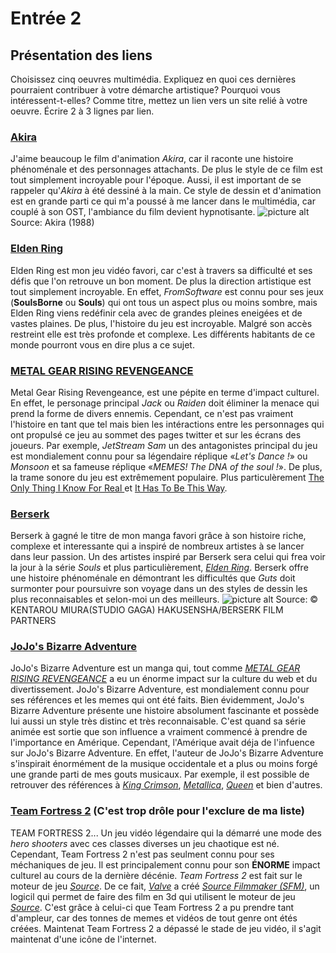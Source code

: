 # Entrée 2
## Présentation des liens
Choisissez cinq oeuvres multimédia. Expliquez en quoi ces dernières pourraient contribuer à votre démarche artistique? Pourquoi vous intéressent-t-elles? Comme titre, mettez un lien vers un site relié à votre oeuvre. Écrire 2 à 3 lignes par lien.


### [Akira](https://en.wikipedia.org/wiki/Akira_(1988_film))
J'aime beaucoup le film d'animation *Akira*, car il raconte une histoire phénoménale et des personnages attachants. De plus le style de ce film est tout simplement incroyable pour l'époque. Aussi, il est important de se rappeler qu'*Akira* à été dessiné à la main. Ce style de dessin et d'animation est en grande parti ce qui m'a poussé à me lancer dans le multimédia, car couplé à son OST, l'ambiance du film devient hypnotisante. ![picture alt](https://m.media-amazon.com/images/M/MV5BNTRkY2Y4NmYtMjBlZi00NmU2LWIxYjQtNDdmZGUwMWM5ZmMzXkEyXkFqcGdeQXVyNjUwNzk3NDc@._V1_.jpg) 
Source: Akira (1988)


### [Elden Ring](https://store.steampowered.com/app/1245620/ELDEN_RING/)
Elden Ring est mon jeu vidéo favori, car c'est à travers sa difficulté et ses défis que l'on retrouve un bon moment. De plus la direction artistique est tout simplement incroyable. En effet, *FromSoftware* est connu pour ses jeux (**SoulsBorne** ou **Souls**) qui ont tous un aspect plus ou moins sombre, mais Elden Ring viens redéfinir cela avec de grandes pleines eneigées et de vastes plaines. De plus, l'histoire du jeu est incroyable. Malgré son accès restreint elle est très profonde et complexe. Les différents habitants de ce monde pourront vous en dire plus a ce sujet.


### [METAL GEAR RISING REVENGEANCE](https://store.steampowered.com/app/235460/METAL_GEAR_RISING_REVENGEANCE/)
Metal Gear Rising Revengeance, est une pépite en terme d'impact culturel. En effet, le personage principal *Jack* ou *Raiden* doit éliminer la menace qui prend la forme de divers ennemis. Cependant, ce n'est pas vraiment l'histoire en tant que tel mais bien les intéractions entre les personnages qui ont propulsé ce jeu au sommet des pages twitter et sur les écrans des joueurs. Par exemple, *JetStream Sam* un des antagonistes principal du jeu est mondialement connu pour sa légendaire réplique «*Let's Dance !*» ou *Monsoon* et sa fameuse réplique «*MEMES! The DNA of the soul !*».
De plus, la trame sonore du jeu est extrêmement populaire. Plus particulèrement [The Only Thing I Know For Real ](https://www.youtube.com/watch?v=FhHeGZoWl0g) et [It Has To Be This Way](https://www.youtube.com/watch?v=ZYAPgPH9hsI).  



### [Berserk](https://fr.wikipedia.org/wiki/Berserk_(manga))
Berserk à gagné le titre de mon manga favori grâce à son histoire riche, complexe et interessante qui a inspiré de nombreux artistes à se lancer dans leur passion. Un des artistes inspiré par Berserk sera celui qui frea voir la jour à la série *Souls* et plus particulièrement, *[Elden Ring](https://store.steampowered.com/app/1245620/ELDEN_RING/)*. Berserk offre une histoire phénoménale en démontrant les difficultés que *Guts* doit surmonter pour poursuivre son voyage dans un des styles de dessin les plus reconnaisables et selon-moi un des meilleurs.
![picture alt](https://www.animeexplained.com/wp-content/uploads/2023/04/Berserk1-e1681225550701.jpeg) 
Source: © KENTAROU MIURA(STUDIO GAGA) HAKUSENSHA/BERSERK FILM PARTNERS


### [JoJo's Bizarre Adventure](https://fr.wikipedia.org/wiki/JoJo%27s_Bizarre_Adventure)
JoJo's Bizarre Adventure est un manga qui, tout comme [*METAL GEAR RISING REVENGEANCE*](https://store.steampowered.com/app/235460/METAL_GEAR_RISING_REVENGEANCE/) a eu un énorme impact sur la culture du web et du divertissement. JoJo's Bizarre Adventure, est mondialement connu pour ses références et les memes qui ont été faits. Bien évidemment, JoJo's Bizarre Adventure présente une histoire absolument fascinante et possède lui aussi un style très distinc et très reconnaisable. C'est quand sa série animée est sortie que son influence a vraiment commencé à prendre de l'importance en Amérique. Cependant, l'Amérique avait déja de l'infuence sur JoJo's Bizarre Adventure. En effet, l'auteur de JoJo's Bizarre Adventure s'inspirait énormément de la musique occidentale et a plus ou moins forgé une grande parti de mes gouts musicaux. Par exemple, il est possible de retrouver des références à [*King Crimson*](https://fr.wikipedia.org/wiki/King_Crimson), [*Metallica*](https://fr.wikipedia.org/wiki/Metallica), [*Queen*](https://fr.wikipedia.org/wiki/Queen_(band)) et bien d'autres. 


### [Team Fortress 2](https://store.steampowered.com/app/440/Team_Fortress_2/) (C'est trop drôle pour l'exclure de ma liste)
TEAM FORTRESS 2... Un jeu vidéo légendaire qui la démarré une mode des *hero shooters* avec ces classes diverses un jeu chaotique est né. Cependant, Team Fortress 2 n'est pas seulment connu pour ses méchaniques de jeu. Il est principalement connu  pour son **ÉNORME** impact culturel au cours de la dernière décénie. *Team Fortress 2* est fait sur le moteur de jeu [*Source*](https://en.wikipedia.org/wiki/Source_(game_engine)).
De ce fait, [*Valve*](https://en.wikipedia.org/wiki/Valve_Corporation) a créé [*Source Filmmaker (SFM)*](https://fr.wikipedia.org/wiki/Source_Filmmaker), un logicil qui permet de faire des film en 3d qui utilisent le moteur de jeu [*Source*](https://en.wikipedia.org/wiki/Source_(game_engine)). C'est grâce à celui-ci que Team Fortress 2 a pu prendre tant d'ampleur, car des tonnes de memes et vidéos de tout genre ont étés créées. Maintenat Team Fortress 2 a dépassé le stade de jeu vidéo, il s'agit maintenat d'une icône de l'internet. 

